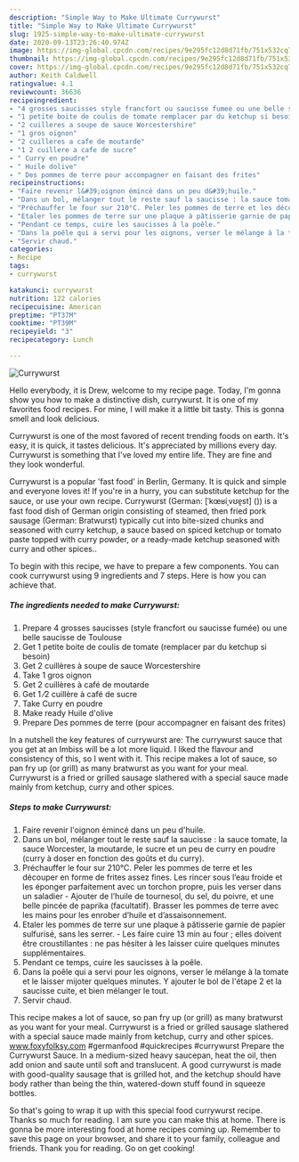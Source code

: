 ```yaml
---
description: "Simple Way to Make Ultimate Currywurst"
title: "Simple Way to Make Ultimate Currywurst"
slug: 1925-simple-way-to-make-ultimate-currywurst
date: 2020-09-13T23:26:40.974Z
image: https://img-global.cpcdn.com/recipes/9e295fc12d8d71fb/751x532cq70/currywurst-photo-principale-de-la-recette.jpg
thumbnail: https://img-global.cpcdn.com/recipes/9e295fc12d8d71fb/751x532cq70/currywurst-photo-principale-de-la-recette.jpg
cover: https://img-global.cpcdn.com/recipes/9e295fc12d8d71fb/751x532cq70/currywurst-photo-principale-de-la-recette.jpg
author: Keith Caldwell
ratingvalue: 4.1
reviewcount: 36636
recipeingredient:
- "4 grosses saucisses style francfort ou saucisse fumee ou une belle saucisse de Toulouse"
- "1 petite boite de coulis de tomate remplacer par du ketchup si besoin"
- "2 cuilleres a soupe de sauce Worcestershire"
- "1 gros oignon"
- "2 cuilleres a cafe de moutarde"
- "1 2 cuillere a cafe de sucre"
- " Curry en poudre"
- " Huile dolive"
- " Des pommes de terre pour accompagner en faisant des frites"
recipeinstructions:
- "Faire revenir l&#39;oignon émincé dans un peu d&#39;huile."
- "Dans un bol, mélanger tout le reste sauf la saucisse : la sauce tomate, la sauce Worcester, la moutarde, le sucre et un peu de curry en poudre (curry à doser en fonction des goûts et du curry)."
- "Préchauffer le four sur 210°C. Peler les pommes de terre et les découper en forme de frites assez fines. Les rincer sous l’eau froide et les éponger parfaitement avec un torchon propre, puis les verser dans un saladier Ajouter de l’huile de tournesol, du sel, du poivre, et une belle pincée de paprika (facultatif). Brasser les pommes de terre avec les mains pour les enrober d’huile et d’assaisonnement."
- "Etaler les pommes de terre sur une plaque à pâtisserie garnie de papier sulfurisé, sans les serrer. Les faire cuire 13 min au four ; elles doivent être croustillantes : ne pas hésiter à les laisser cuire quelques minutes supplémentaires."
- "Pendant ce temps, cuire les saucisses à la poêle."
- "Dans la poêle qui a servi pour les oignons, verser le mélange à la tomate et le laisser mijoter quelques minutes. Y ajouter le bol de l&#39;étape 2 et la saucisse cuite, et bien mélanger le tout."
- "Servir chaud."
categories:
- Recipe
tags:
- currywurst

katakunci: currywurst 
nutrition: 122 calories
recipecuisine: American
preptime: "PT37M"
cooktime: "PT39M"
recipeyield: "3"
recipecategory: Lunch

---
```



![Currywurst](https://img-global.cpcdn.com/recipes/9e295fc12d8d71fb/751x532cq70/currywurst-photo-principale-de-la-recette.jpg)

Hello everybody, it is Drew, welcome to my recipe page. Today, I'm gonna show you how to make a distinctive dish, currywurst. It is one of my favorites food recipes. For mine, I will make it a little bit tasty. This is gonna smell and look delicious.

Currywurst is one of the most favored of recent trending foods on earth. It's easy, it is quick, it tastes delicious. It's appreciated by millions every day. Currywurst is something that I've loved my entire life. They are fine and they look wonderful.

Currywurst is a popular &#39;fast food&#39; in Berlin, Germany. It is quick and simple and everyone loves it! If you&#39;re in a hurry, you can substitute ketchup for the sauce, or use your own recipe. Currywurst (German: [ˈkœʁiˌvʊɐ̯st] ()) is a fast food dish of German origin consisting of steamed, then fried pork sausage (German: Bratwurst) typically cut into bite-sized chunks and seasoned with curry ketchup, a sauce based on spiced ketchup or tomato paste topped with curry powder, or a ready-made ketchup seasoned with curry and other spices..


To begin with this recipe, we have to prepare a few components. You can cook currywurst using 9 ingredients and 7 steps. Here is how you can achieve that.

<!--inarticleads1-->

##### The ingredients needed to make Currywurst:

1. Prepare 4 grosses saucisses (style francfort ou saucisse fumée) ou une belle saucisse de Toulouse
1. Get 1 petite boite de coulis de tomate (remplacer par du ketchup si besoin)
1. Get 2 cuillères à soupe de sauce Worcestershire
1. Take 1 gros oignon
1. Get 2 cuillères à café de moutarde
1. Get 1 ⁄2 cuillère à café de sucre
1. Take  Curry en poudre
1. Make ready  Huile d&#39;olive
1. Prepare  Des pommes de terre (pour accompagner en faisant des frites)


In a nutshell the key features of currywurst are: The currywurst sauce that you get at an Imbiss will be a lot more liquid. I liked the flavour and consistency of this, so I went with it. This recipe makes a lot of sauce, so pan fry up (or grill) as many bratwurst as you want for your meal. Currywurst is a fried or grilled sausage slathered with a special sauce made mainly from ketchup, curry and other spices. 

<!--inarticleads2-->

##### Steps to make Currywurst:

1. Faire revenir l&#39;oignon émincé dans un peu d&#39;huile.
1. Dans un bol, mélanger tout le reste sauf la saucisse : la sauce tomate, la sauce Worcester, la moutarde, le sucre et un peu de curry en poudre (curry à doser en fonction des goûts et du curry).
1. Préchauffer le four sur 210°C. Peler les pommes de terre et les découper en forme de frites assez fines. Les rincer sous l’eau froide et les éponger parfaitement avec un torchon propre, puis les verser dans un saladier - Ajouter de l’huile de tournesol, du sel, du poivre, et une belle pincée de paprika (facultatif). Brasser les pommes de terre avec les mains pour les enrober d’huile et d’assaisonnement.
1. Etaler les pommes de terre sur une plaque à pâtisserie garnie de papier sulfurisé, sans les serrer. - Les faire cuire 13 min au four ; elles doivent être croustillantes : ne pas hésiter à les laisser cuire quelques minutes supplémentaires.
1. Pendant ce temps, cuire les saucisses à la poêle.
1. Dans la poêle qui a servi pour les oignons, verser le mélange à la tomate et le laisser mijoter quelques minutes. Y ajouter le bol de l&#39;étape 2 et la saucisse cuite, et bien mélanger le tout.
1. Servir chaud.


This recipe makes a lot of sauce, so pan fry up (or grill) as many bratwurst as you want for your meal. Currywurst is a fried or grilled sausage slathered with a special sauce made mainly from ketchup, curry and other spices. www.foxyfolksy.com #germanfood #quickrecipes #currywurst Prepare the Currywurst Sauce. In a medium-sized heavy saucepan, heat the oil, then add onion and saute until soft and translucent. A good currywurst is made with good-quality sausage that is grilled hot, and the ketchup should have body rather than being the thin, watered-down stuff found in squeeze bottles. 

So that's going to wrap it up with this special food currywurst recipe. Thanks so much for reading. I am sure you can make this at home. There is gonna be more interesting food at home recipes coming up. Remember to save this page on your browser, and share it to your family, colleague and friends. Thank you for reading. Go on get cooking!
